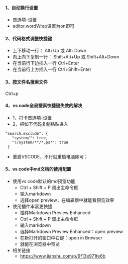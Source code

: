 #### 1、自动换行设置
- 首选项-设置
- editor.wordWrap设置为on即可

#### 2、代码格式调整快捷键
- 上下移动一行： Alt+Up 或 Alt+Down
- 向上向下复制一行： Shift+Alt+Up 或 Shift+Alt+Down
- 在当前行下边插入一行 Ctrl+Enter
- 在当前行上方插入一行 Ctrl+Shift+Enter

#### 3、按文件名搜索文件
Ctrl+p

#### 4、vs code全局搜索快捷键失效的解决
- 1、打卡首选项-设置
- 2、把如下代码复制粘贴进入
```
"search.exclude": {
   "system/": true,
   "!/system/**/*.ps*": true
 }
```
- 重启VSCODE，不行就重启电脑即可；

#### 5、vs code中md文档的使用配置
- 使用vs code默认的md预览功能
    - Ctrl + Shift + P 调出主命令框
    - 输入markdown 
    - 选择open preview，在编辑器中就能看预览效果
- 使用插件丰富更快捷
    - 插件Markdown Preview Enhanced
    - Ctrl + Shift + P 调出主命令框
    - 输入markdown 
    - 选择Markdown Preview Enhanced：open preview
    - 在新打开的窗口中右键：open in Browser
    - 就能在浏览器中预览
- 相关链接
    - https://www.jianshu.com/p/9f13e971fe6b
